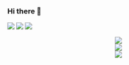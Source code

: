### Hi there 👋
<span > <img src="https://img.shields.io/badge/-HTML5-E34F26?style=flat-square&logo=html5&logoColor=white" /> <img src="https://img.shields.io/badge/-CSS3-1572B6?style=flat-square&logo=css3" /> <img src="https://img.shields.io/badge/-JavaScript-oringe?style=flat-square&logo=javascript" /> </span>

<div align="center"> <img src="https://visitor-badge.glitch.me/badge?page_id=z910130233" /> </div>

<div align="center"> <img src="https://activity-graph.herokuapp.com/graph?username=z910130233&theme=xcode" /> </div>

<div align="center"> <img src="https://github-readme-streak-stats.herokuapp.com/?user=z910130233" /> </div>
